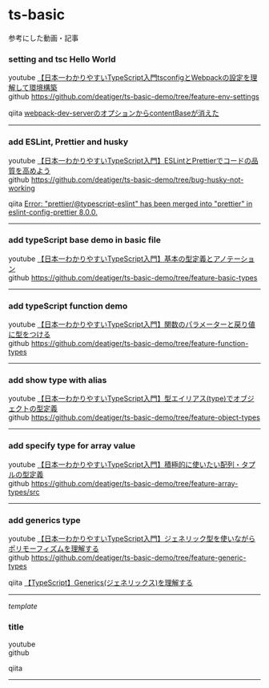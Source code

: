 # ts-basic
参考にした動画・記事 

### setting and tsc Hello World   
 
youtube [【日本一わかりやすいTypeScript入門tsconfigとWebpackの設定を理解して環境構築 ](https://www.youtube.com/watch?v=qSHlXcSces8)  
github https://github.com/deatiger/ts-basic-demo/tree/feature-env-settings  
  
qiita [webpack-dev-serverのオプションからcontentBaseが消えた](https://qiita.com/chocomint_t/items/4bc57945bce081922582)  
___  
  

### add ESLint, Prettier and husky  
youtube [【日本一わかりやすいTypeScript入門】ESLintとPrettierでコードの品質を高めよう](https://www.youtube.com/watch?v=R35LJL6a-p0&list=PLX8Rsrpnn3IW0REXnTWQp79mxCvHkIrad&index=4)  
github https://github.com/deatiger/ts-basic-demo/tree/bug-husky-not-working  
  
qiita [Error: "prettier/@typescript-eslint" has been merged into "prettier" in eslint-config-prettier 8.0.0.](https://qiita.com/schroneko/items/18041ca5f2917077e320)  
___  
  
  
### add typeScript base demo in basic file
youtube [【日本一わかりやすいTypeScript入門】基本の型定義とアノテーション](https://www.youtube.com/watch?v=KQhyHHQrcic&list=PLX8Rsrpnn3IW0REXnTWQp79mxCvHkIrad&index=4)  
github https://github.com/deatiger/ts-basic-demo/tree/feature-basic-types
___  
  
  
### add typeScript function demo
youtube [【日本一わかりやすいTypeScript入門】関数のパラメーターと戻り値に型をつける](https://www.youtube.com/watch?v=obdbskaarVQ&list=PLX8Rsrpnn3IW0REXnTWQp79mxCvHkIrad&index=5)  
github https://github.com/deatiger/ts-basic-demo/tree/feature-function-types  
___  
  

### add show type with alias
youtube [【日本一わかりやすいTypeScript入門】型エイリアス(type)でオブジェクトの型定義](https://www.youtube.com/watch?v=2DoYdw-rvL0&list=PLX8Rsrpnn3IW0REXnTWQp79mxCvHkIrad&index=6)  
github https://github.com/deatiger/ts-basic-demo/tree/feature-object-types  
___  
  
  
### add specify type for array value
youtube [【日本一わかりやすいTypeScript入門】積極的に使いたい配列・タプルの型定義](https://www.youtube.com/watch?v=BUSlgsUWn4I&list=PLX8Rsrpnn3IW0REXnTWQp79mxCvHkIrad&index=7)  
github https://github.com/deatiger/ts-basic-demo/tree/feature-array-types/src  
___  
  

### add generics type
youtube [【日本一わかりやすいTypeScript入門】ジェネリック型を使いながらポリモーフィズムを理解する](https://www.youtube.com/watch?v=5JYZzB7MMvo&list=PLX8Rsrpnn3IW0REXnTWQp79mxCvHkIrad&index=8)  
github https://github.com/deatiger/ts-basic-demo/tree/feature-generic-types  
  
qiita [【TypeScript】Generics(ジェネリックス)を理解する](https://qiita.com/k-penguin-sato/items/9baa959e8919157afcd4)
___  
  
  
*template*
### title
youtube []()  
github  
  
qiita []()
___  
  
  